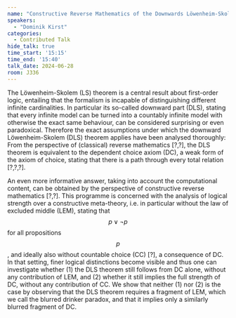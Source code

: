 ```yaml
---
name: "Constructive Reverse Mathematics of the Downwards Löwenheim-Skolem Theorem"
speakers:
  - "Dominik Kirst"
categories:
  - Contributed Talk
hide_talk: true
time_start: '15:15'
time_end: '15:40'
talk_date: 2024-06-28
room: J336
---
```









The Löwenheim-Skolem (LS) theorem is a central result about first-order logic, entailing that the formalism is incapable of distinguishing different infinite cardinalities.
In particular its so-called downward part (DLS), stating that every infinite model can be turned into a countably infinite model with otherwise the exact same behaviour, can be considered surprising or even paradoxical.
Therefore the exact assumptions under which the downward Löwenheim-Skolem (DLS) theorem applies have been analysed thoroughly:
From the perspective of (classical) reverse mathematics [?,?], the DLS theorem is equivalent to the dependent choice axiom (DC), a weak form of the axiom of choice, stating that there is a path through every total relation [?,?,?].

An even more informative answer, taking into account the computational content, can be obtained by the perspective of constructive reverse mathematics [?,?].
This programme is concerned with the analysis of logical strength over a constructive meta-theory, i.e. in particular without the law of excluded middle (LEM), stating that $$p\lor\neg p$$ for all propositions $$p$$, and ideally also without countable choice (CC) [?], a consequence of DC.
In that setting, finer logical distinctions become visible and thus one can investigate whether (1) the DLS theorem still follows from DC alone, without any contribution of LEM, and (2) whether it still implies the full strength of DC, without any contribution of CC.
We show that neither (1) nor (2) is the case by observing that the DLS theorem requires a fragment of LEM, which we call the blurred drinker paradox, and that it implies only a similarly blurred fragment of DC.





















